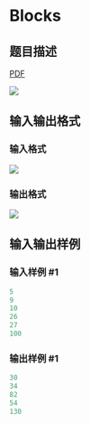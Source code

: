# Blocks

## 题目描述

[problemUrl]: https://uva.onlinejudge.org/index.php?option=com_onlinejudge&Itemid=8&category=15&page=show_problem&problem=1306

[PDF](https://uva.onlinejudge.org/external/103/p10365.pdf)

![](https://cdn.luogu.com.cn/upload/vjudge_pic/UVA10365/cd9601a2e538a455e59d7d3546035cbe66dce825.png)

## 输入输出格式

### 输入格式

![](https://cdn.luogu.com.cn/upload/vjudge_pic/UVA10365/f0ee1cf23043c3ebcc2b285484ee129a2351add1.png)

### 输出格式

![](https://cdn.luogu.com.cn/upload/vjudge_pic/UVA10365/a38b6a717a79e47f408b11e10c27a37626a743e3.png)

## 输入输出样例

### 输入样例 #1

```cpp
5
9
10
26
27
100
```


### 输出样例 #1

```cpp
30
34
82
54
130
```


